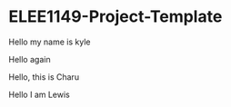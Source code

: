 # ELEE1149-Project-Template


Hello my name is kyle

Hello again

Hello, this is Charu

Hello I am Lewis

